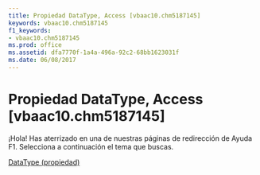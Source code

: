 ```yaml
---
title: Propiedad DataType, Access [vbaac10.chm5187145]
keywords: vbaac10.chm5187145
f1_keywords:
- vbaac10.chm5187145
ms.prod: office
ms.assetid: dfa7770f-1a4a-496a-92c2-68bb1623031f
ms.date: 06/08/2017
---
```





# Propiedad DataType, Access [vbaac10.chm5187145]

¡Hola! Has aterrizado en una de nuestras páginas de redirección de Ayuda F1. Selecciona a continuación el tema que buscas.


 [DataType (propiedad)](http://msdn.microsoft.com/library/datatype-property%28Office.15%29.aspx)


